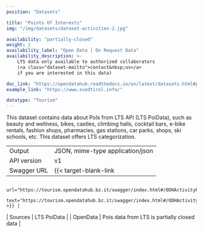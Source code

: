 ```yaml
---
position: "Datasets"

title: "Points Of Interests"
img: "/img/datasets/dataset-activities-2.jpg"

availability: "partially-closed"
weight: 2
availability_label: "Open Data | On Request Data"
availability_description: >-
    LTS data only available to authorized collaborators
    (<a class="dataset-mailto">contact&nbsp;us</a>
    if you are interested in this data)

doc_link: "https://opendatahub.readthedocs.io/en/latest/datasets.html#poi-dataset"
example_link: "https://www.suedtirol.info/"

datatype: "Tourism"
---
```


This dataset contains data about PoIs from LTS API (LTS PoiData), such as beauty and wellness, bikes, castles, climbing halls, cocktail bars, e-bike rentals, fashion shops, pharmacies, gas stations, car parks, shops, ski schools, etc. This dataset offers LTS categorization.

|             |                                                                                            |
| :---------- | ------------------------------------------------------------------------------------------ |
| Output      | JSON, mime-type application/json                                                           |
| API version | v1                                                                                         |
| Swagger URL | {{< target-blank-link
                        url="https://tourism.opendatahub.bz.it/swagger/index.html#/ODHActivityPoi/get_v1_ODHActivityPoi"
                        text="https://tourism.opendatahub.bz.it/swagger/index.html#/ODHActivityPoi/get_v1_ODHActivityPoi" >}} |
| Sources     | LTS PoiData                                                                                |
| OpenData    | Pois data from LTS is partially closed data                                                    |
